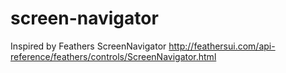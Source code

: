 # screen-navigator

Inspired by Feathers ScreenNavigator http://feathersui.com/api-reference/feathers/controls/ScreenNavigator.html